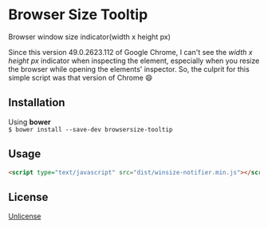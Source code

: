 # Browser Size Tooltip

Browser window size indicator(width x height px)

Since this version 49.0.2623.112 of Google Chrome, I can't see the *width x height px* indicator when inspecting the element, especially when you resize the browser while opening the elements' inspector. So, the culprit for this simple script was that version of Chrome :smile:

## Installation

Using **bower**  
`$ bower install --save-dev browsersize-tooltip`

## Usage
```html
<script type="text/javascript" src="dist/winsize-notifier.min.js"></script>
```

## License

[Unlicense](http://unlicense.org)


